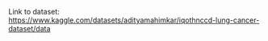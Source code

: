 Link to dataset: https://www.kaggle.com/datasets/adityamahimkar/iqothnccd-lung-cancer-dataset/data 
